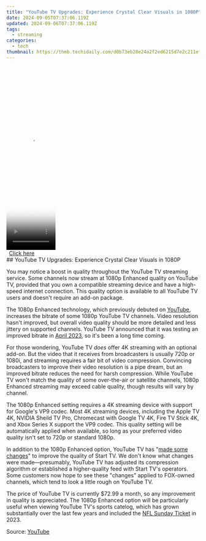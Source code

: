```yaml
---
title: "YouTube TV Upgrades: Experience Crystal Clear Visuals in 1080P"
date: 2024-09-05T07:37:06.119Z
updated: 2024-09-06T07:37:06.119Z
tags:
  - streaming
categories:
  - tech
thumbnail: https://thmb.techidaily.com/d0b73eb28e24a2f2ed6215d7e2c211efc75eaeb77baea06879d148a0fe930510.jpg
---
```


<!-- affiliate ads begin -->
<span id="1977006">
					<video width="128" height="480" style="cursor:pointer"
           poster="//a.impactradius-go.com/display-clicktoplayimage/1977006.png"
           onclick="if(!this.playClicked){this.play();this.setAttribute('controls',true);this.playClicked=true;}">
	   <source src="//a.impactradius-go.com/display-ad/22993-1977006">
	   <img src="//a.impactradius-go.com/display-clicktoplayimage/1977006.png" style="border: none; height: 100%; width: 100%; object-fit: contain">
	</video>
	<div style="width:80px;text-align:center"><a href="javascript:window.open(decodeURIComponent('https%3A%2F%2Fhomestyler.sjv.io%2Fc%2F5597632%2F1977006%2F22993'), '_blank');void(0);">Click here</a></div>
</span>
<img height="0" width="0" src="https://imp.pxf.io/i/5597632/1977006/22993" style="position:absolute;visibility:hidden;" border="0" />
<!-- affiliate ads end -->
## YouTube TV Upgrades: Experience Crystal Clear Visuals in 1080P

You may notice a boost in quality throughout the YouTube TV streaming service. Some channels now stream at 1080p Enhanced quality on YouTube TV, provided that you own a compatible streaming device and have a high-speed internet connection. This quality option is available to all YouTube TV users and doesn't require an add-on package.

 The 1080p Enhanced technology, which previously debuted on [YouTube](https://some-guidance.techidaily.com/2024-approved-the-ultimate-comparison-adobe-storage-vs-non-adobe-options/), increases the bitrate of some 1080p YouTube TV channels. Video resolution hasn't improved, but overall video quality should be more detailed and less jittery on supported channels. YouTube TV announced that it was testing an improved bitrate in [April 2023](https://www.reddit.com/r/youtubetv/comments/12tj6jo/april%5Fupdate%5Ffrom%5Fyoutube/?sort=new), so it's been a long time coming.

 For those wondering, YouTube TV _does_ offer 4K streaming with an optional add-on. But the video that it receives from broadcasters is usually 720p or 1080i, and streaming requires a fair bit of video compression. Convincing broadcasters to improve their video resolution is a pipe dream, but an improved bitrate reduces the need for harsh compression. While YouTube TV won't match the quality of some over-the-air or satellite channels, 1080p Enhanced streaming may exceed cable quality, though results will vary by channel.

 The 1080p Enhanced setting requires a 4K streaming device with support for Google's VP9 codec. Most 4K streaming devices, including the Apple TV 4K, NVIDIA Sheild TV Pro, Chromecast with Google TV 4K, Fire TV Stick 4K, and Xbox Series X support the VP9 codec. This quality setting will be automatically applied when available, so long as your preferred video quality isn't set to 720p or standard 1080p.

 In addition to the 1080p Enhanced option, YouTube TV has "[made some changes](https://www.reddit.com/r/youtubetv/comments/1afg5g9/comment/koauldm/?utm%5Fsource=share&utm%5Fmedium=web2x&context=3)" to improve the quality of Start TV. We don't know what changes were made—presumably, YouTube TV has adjusted its compression algorithm or established a higher-quality feed with Start TV's operators. Some customers now hope to see these "changes" applied to FOX-owned channels, which tend to look a little rough on YouTube TV.

 The price of YouTube TV is currently $72.99 a month, so any improvement in quality is appreciated. The 1080p Enhanced option will be particularly useful when viewing YouTube TV's sports catelog, which has grown substantially over the last few years and included the [NFL Sunday Ticket](https://extra-guidance.techidaily.com/updated-sage-select-best-general-knowledge-channels/) in 2023.

 Source: [YouTube](https://www.reddit.com/r/youtubetv/comments/1af4s6m/comment/kon340w/?utm%5Fsource=share&utm%5Fmedium=web2x&context=3)

<ins class="adsbygoogle"
     style="display:block"
     data-ad-format="autorelaxed"
     data-ad-client="ca-pub-7571918770474297"
     data-ad-slot="1223367746"></ins>



<ins class="adsbygoogle"
     style="display:block"
     data-ad-client="ca-pub-7571918770474297"
     data-ad-slot="8358498916"
     data-ad-format="auto"
     data-full-width-responsive="true"></ins>


